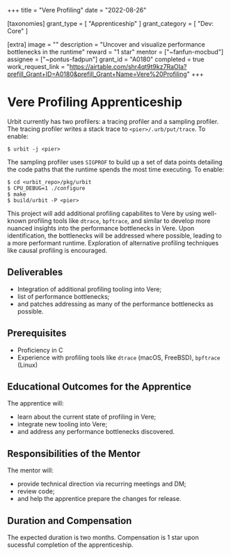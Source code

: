 +++
title = "Vere Profiling"
date = "2022-08-26"

[taxonomies]
grant_type = [ "Apprenticeship" ]
grant_category = [ "Dev: Core" ]

[extra]
image = ""
description = "Uncover and visualize performance bottlenecks in the runtime"
reward = "1 star"
mentor = ["~fanfun-mocbud"]
assignee = ["~pontus-fadpun"]
grant_id = "A0180"
completed = true
work_request_link = "https://airtable.com/shr4qt9t9kz7RaOIa?prefill_Grant+ID=A0180&prefill_Grant+Name=Vere%20Profiling"
+++

# Vere Profiling Apprenticeship

Urbit currently has two profilers: a tracing profiler and a sampling profiler.
The tracing profiler writes a stack trace to `<pier>/.urb/put/trace`. To enable:
```console
$ urbit -j <pier>
```

The sampling profiler uses `SIGPROF` to build up a set of data points detailing
the code paths that the runtime spends the most time executing. To enable:
```console
$ cd <urbit_repo>/pkg/urbit
$ CPU_DEBUG=1 ./configure
$ make
$ build/urbit -P <pier>
```

This project will add additional profiling capabilites to Vere by using
well-known profiling tools like `dtrace`, `bpftrace`, and similar to develop
more nuanced insights into the performance bottlenecks in Vere. Upon
identification, the bottlenecks will be addressed where possible, leading to a
more performant runtime. Exploration of alternative profiling techniques like
causal profiling is encouraged.

## Deliverables

- Integration of additional profiling tooling into Vere;
- list of performance bottlenecks;
- and patches addressing as many of the performance bottlenecks as possible.

## Prerequisites

- Proficiency in C
- Experience with profiling tools like `dtrace` (macOS, FreeBSD), `bpftrace`
  (Linux)

## Educational Outcomes for the Apprentice

The apprentice will:

- learn about the current state of profiling in Vere;
- integrate new tooling into Vere;
- and address any performance bottlenecks discovered.

## Responsibilities of the Mentor

The mentor will:

- provide technical direction via recurring meetings and DM;
- review code;
- and help the apprentice prepare the changes for release.

## Duration and Compensation

The expected duration is two months. Compensation is 1 star upon sucessful completion of the apprenticeship.

